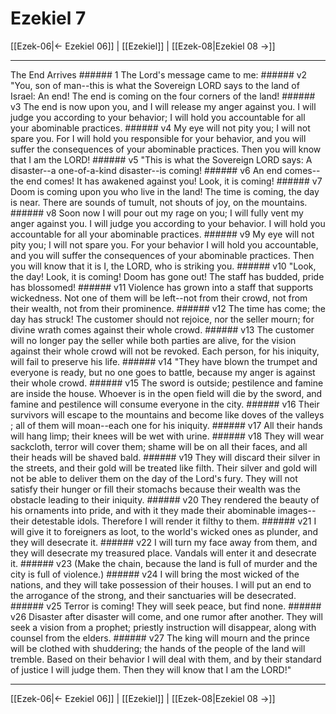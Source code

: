 # Ezekiel 7

[[Ezek-06|← Ezekiel 06]] | [[Ezekiel]] | [[Ezek-08|Ezekiel 08 →]]
***

The End Arrives ###### 1 The Lord's message came to me: ###### v2 "You, son of man--this is what the Sovereign LORD says to the land of Israel: An end! The end is coming on the four corners of the land! ###### v3 The end is now upon you, and I will release my anger against you. I will judge you according to your behavior; I will hold you accountable for all your abominable practices. ###### v4 My eye will not pity you; I will not spare you. For I will hold you responsible for your behavior, and you will suffer the consequences of your abominable practices. Then you will know that I am the LORD! ###### v5 "This is what the Sovereign LORD says: A disaster--a one-of-a-kind disaster--is coming! ###### v6 An end comes--the end comes! It has awakened against you! Look, it is coming! ###### v7 Doom is coming upon you who live in the land! The time is coming, the day is near. There are sounds of tumult, not shouts of joy, on the mountains. ###### v8 Soon now I will pour out my rage on you; I will fully vent my anger against you. I will judge you according to your behavior. I will hold you accountable for all your abominable practices. ###### v9 My eye will not pity you; I will not spare you. For your behavior I will hold you accountable, and you will suffer the consequences of your abominable practices. Then you will know that it is I, the LORD, who is striking you. ###### v10 "Look, the day! Look, it is coming! Doom has gone out! The staff has budded, pride has blossomed! ###### v11 Violence has grown into a staff that supports wickedness. Not one of them will be left--not from their crowd, not from their wealth, not from their prominence. ###### v12 The time has come; the day has struck! The customer should not rejoice, nor the seller mourn; for divine wrath comes against their whole crowd. ###### v13 The customer will no longer pay the seller while both parties are alive, for the vision against their whole crowd will not be revoked. Each person, for his iniquity, will fail to preserve his life. ###### v14 "They have blown the trumpet and everyone is ready, but no one goes to battle, because my anger is against their whole crowd. ###### v15 The sword is outside; pestilence and famine are inside the house. Whoever is in the open field will die by the sword, and famine and pestilence will consume everyone in the city. ###### v16 Their survivors will escape to the mountains and become like doves of the valleys ; all of them will moan--each one for his iniquity. ###### v17 All their hands will hang limp; their knees will be wet with urine. ###### v18 They will wear sackcloth, terror will cover them; shame will be on all their faces, and all their heads will be shaved bald. ###### v19 They will discard their silver in the streets, and their gold will be treated like filth. Their silver and gold will not be able to deliver them on the day of the Lord's fury. They will not satisfy their hunger or fill their stomachs because their wealth was the obstacle leading to their iniquity. ###### v20 They rendered the beauty of his ornaments into pride, and with it they made their abominable images--their detestable idols. Therefore I will render it filthy to them. ###### v21 I will give it to foreigners as loot, to the world's wicked ones as plunder, and they will desecrate it. ###### v22 I will turn my face away from them, and they will desecrate my treasured place. Vandals will enter it and desecrate it. ###### v23 (Make the chain, because the land is full of murder and the city is full of violence.) ###### v24 I will bring the most wicked of the nations, and they will take possession of their houses. I will put an end to the arrogance of the strong, and their sanctuaries will be desecrated. ###### v25 Terror is coming! They will seek peace, but find none. ###### v26 Disaster after disaster will come, and one rumor after another. They will seek a vision from a prophet; priestly instruction will disappear, along with counsel from the elders. ###### v27 The king will mourn and the prince will be clothed with shuddering; the hands of the people of the land will tremble. Based on their behavior I will deal with them, and by their standard of justice I will judge them. Then they will know that I am the LORD!"

***
[[Ezek-06|← Ezekiel 06]] | [[Ezekiel]] | [[Ezek-08|Ezekiel 08 →]]
